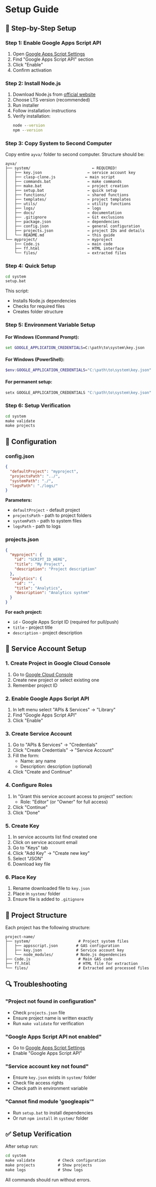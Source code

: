 # Setup Guide

## 🚀 Step-by-Step Setup

### Step 1: Enable Google Apps Script API

1. Open [Google Apps Script Settings](https://script.google.com/home/usersettings)
2. Find "Google Apps Script API" section
3. Click "Enable"
4. Confirm activation

### Step 2: Install Node.js

1. Download Node.js from [official website](https://nodejs.org/)
2. Choose LTS version (recommended)
3. Run installer
4. Follow installation instructions
5. Verify installation:
   ```cmd
   node --version
   npm --version
   ```

### Step 3: Copy System to Second Computer

Copy entire `ayva/` folder to second computer. Structure should be:
```
ayva/
├── system/                           ← REQUIRED!
│   ├── key.json                    ← service account key
│   ├── clasp-clone.js             ← main script
│   ├── commands.bat                ← make commands
│   ├── make.bat                    ← project creation
│   ├── setup.bat                   ← quick setup
│   ├── functions/                  ← shared functions
│   ├── templates/                  ← project templates
│   ├── utils/                      ← utility functions
│   ├── logs/                       ← logs
│   ├── docs/                       ← documentation
│   ├── .gitignore                  ← Git exclusions
│   ├── package.json                ← dependencies
│   ├── config.json                 ← general configuration
│   ├── projects.json               ← project IDs and details
│   └── README.md                   ← this guide
└── myproject/                      ← myproject
    ├── Code.js                     ← main code
    ├── ff.html                     ← HTML interface
    └── files/                      ← extracted files
```

### Step 4: Quick Setup

```cmd
cd system
setup.bat
```

This script:
- Installs Node.js dependencies
- Checks for required files
- Creates folder structure

### Step 5: Environment Variable Setup

#### For Windows (Command Prompt):
```cmd
set GOOGLE_APPLICATION_CREDENTIALS=C:\path\to\system\key.json
```

#### For Windows (PowerShell):
```powershell
$env:GOOGLE_APPLICATION_CREDENTIALS="C:\path\to\system\key.json"
```

#### For permanent setup:
```cmd
setx GOOGLE_APPLICATION_CREDENTIALS "C:\path\to\system\key.json"
```

### Step 6: Setup Verification

```cmd
cd system
make validate
make projects
```

## 🔧 Configuration

### config.json
```json
{
  "defaultProject": "myproject",
  "projectsPath": "../",
  "systemPath": "./",
  "logsPath": "./logs/"
}
```

**Parameters:**
- `defaultProject` - default project
- `projectsPath` - path to project folders
- `systemPath` - path to system files
- `logsPath` - path to logs

### projects.json
```json
{
  "myproject": {
    "id": "SCRIPT_ID_HERE",
    "title": "My Project",
    "description": "Project description"
  },
  "analytics": {
    "id": "",
    "title": "Analytics",
    "description": "Analytics system"
  }
}
```

**For each project:**
- `id` - Google Apps Script ID (required for pull/push)
- `title` - project title
- `description` - project description

## 🔐 Service Account Setup

### 1. Create Project in Google Cloud Console
1. Go to [Google Cloud Console](https://console.cloud.google.com/)
2. Create new project or select existing one
3. Remember project ID

### 2. Enable Google Apps Script API
1. In left menu select "APIs & Services" → "Library"
2. Find "Google Apps Script API"
3. Click "Enable"

### 3. Create Service Account
1. Go to "APIs & Services" → "Credentials"
2. Click "Create Credentials" → "Service Account"
3. Fill the form:
   - Name: any name
   - Description: description (optional)
4. Click "Create and Continue"

### 4. Configure Roles
1. In "Grant this service account access to project" section:
   - Role: "Editor" (or "Owner" for full access)
2. Click "Continue"
3. Click "Done"

### 5. Create Key
1. In service accounts list find created one
2. Click on service account email
3. Go to "Keys" tab
4. Click "Add Key" → "Create new key"
5. Select "JSON"
6. Download key file

### 6. Place Key
1. Rename downloaded file to `key.json`
2. Place in `system/` folder
3. Ensure file is added to `.gitignore`

## 📁 Project Structure

Each project has the following structure:
```
project-name/
├── system/                     # Project system files
│   ├── appsscript.json        # GAS configuration
│   ├── key.json               # Service account key
│   └── node_modules/          # Node.js dependencies
├── Code.js                     # Main GAS code
├── ff.html                     # HTML file for extraction
└── files/                      # Extracted and processed files
```

## 🔍 Troubleshooting

### "Project not found in configuration"
- Check `projects.json` file
- Ensure project name is written exactly
- Run `make validate` for verification

### "Google Apps Script API not enabled"
- Go to [Google Apps Script Settings](https://script.google.com/home/usersettings)
- Enable "Google Apps Script API"

### "Service account key not found"
- Ensure `key.json` exists in `system/` folder
- Check file access rights
- Check path in environment variable

### "Cannot find module 'googleapis'"
- Run `setup.bat` to install dependencies
- Or run `npm install` in `system/` folder

## ✅ Setup Verification

After setup run:
```cmd
cd system
make validate          # Check configuration
make projects          # Show projects
make logs              # Show logs
```

All commands should run without errors.
